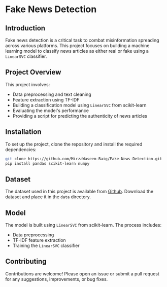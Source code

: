 # Fake News Detection

## Introduction

Fake news detection is a critical task to combat misinformation spreading across various platforms. This project focuses on building a machine learning model to classify news articles as either real or fake using a `LinearSVC` classifier.

## Project Overview

This project involves:
- Data preprocessing and text cleaning
- Feature extraction using TF-IDF
- Building a classification model using `LinearSVC` from scikit-learn
- Evaluating the model's performance
- Providing a script for predicting the authenticity of news articles

## Installation

To set up the project, clone the repository and install the required dependencies:

```bash
git clone https://github.com/MirzaWaseem-Baig/Fake-News-Detection.git
pip install pandas scikit-learn numpy
```

## Dataset

The dataset used in this project is available from [Github](https://github.com/lutzhamel/fake-news/blob/master/data/fake_or_real_news.csv). Download the dataset and place it in the `data` directory.

## Model

The model is built using `LinearSVC` from scikit-learn. The process includes:
- Data preprocessing
- TF-IDF feature extraction
- Training the `LinearSVC` classifier

## Contributing

Contributions are welcome! Please open an issue or submit a pull request for any suggestions, improvements, or bug fixes.

